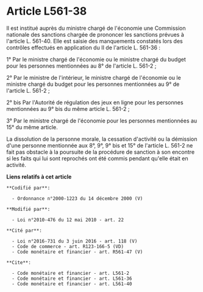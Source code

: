 # Article L561-38

Il est institué auprès du ministre chargé de l'économie une Commission nationale des sanctions chargée de prononcer les
sanctions prévues à l'article L. 561-40. Elle est saisie des manquements constatés lors des contrôles effectués en
application du II de l'article L. 561-36 : 

1° Par le ministre chargé de l'économie ou le ministre chargé du budget pour les personnes mentionnées au 8° de l'article L.
561-2 ; 

2° Par le ministre de l'intérieur, le ministre chargé de l'économie ou le ministre chargé du budget pour les personnes
mentionnées au 9° de l'article L. 561-2 ; 

2° bis Par l'Autorité de régulation des jeux en ligne pour les personnes mentionnées au 9° bis du même article L. 561-2 ; 

3° Par le ministre chargé de l'économie pour les personnes mentionnées au 15° du même article. 

La dissolution de la personne morale, la cessation d'activité ou la démission d'une personne mentionnée aux 8°, 9°, 9° bis et
15° de l'article L. 561-2 ne fait pas obstacle à la poursuite de la procédure de sanction à son encontre si les faits qui lui
sont reprochés ont été commis pendant qu'elle était en activité.

**Liens relatifs à cet article**

	**Codifié par**:

	  - Ordonnance n°2000-1223 du 14 décembre 2000 (V)

	**Modifié par**:

	  - Loi n°2010-476 du 12 mai 2010 - art. 22

	**Cité par**:

	  - Loi n°2016-731 du 3 juin 2016 - art. 118 (V)
	  - Code de commerce - art. R123-166-5 (VD)
	  - Code monétaire et financier - art. R561-47 (V)

	**Cite**:

	  - Code monétaire et financier - art. L561-2
	  - Code monétaire et financier - art. L561-36
	  - Code monétaire et financier - art. L561-40
